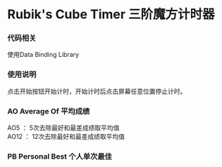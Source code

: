 # Rubik's Cube Timer 三阶魔方计时器
### 代码相关
使用Data Binding Library

### 使用说明
点击开始按钮开始计时，开始计时后点击屏幕任意位置停止计时。

### AO Average Of 平均成绩
AO5 ： 5次去除最好和最差成绩取平均值  
AO12 ： 12次去除最好和最差成绩取平均值

### PB Personal Best 个人单次最佳
